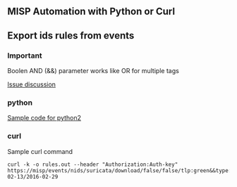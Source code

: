 MISP Automation with Python or Curl
-----------------------------------

## Export ids rules from events
### Important

Boolen AND (&&) parameter works like OR for multiple tags

[Issue discussion](https://github.com/MISP/MISP/issues/2726,https://github.com/MISP/MISP/issues/2416)

### python
[Sample code for python2](https://github.com/ahmetpergamum/cti/blob/master/exportEvents.py)
### curl
Sample curl command
```
curl -k -o rules.out --header "Authorization:Auth-key" https://misp/events/nids/suricata/download/false/false/tlp:green&&type:osint/2016-02-13/2016-02-29
```
